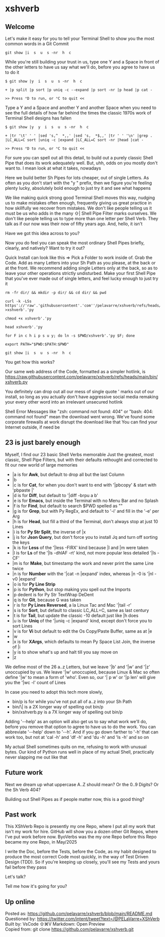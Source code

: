 # xshverb

## Welcome

Let's make it easy for you to tell your Terminal Shell
to show you the most common words in a Git Commit

    git show |i  s  u  s -nr  h  c

While you're still building your trust in us,
type one Y and a Space in front of the other letters
to have us say what we'll do, before you agree to have us to do it

    $ git show |y  i  s  u  s -nr  h  c

    + |p split |p sort |p uniq -c --expand |p sort -nr |p head |p cat -

    >> Press ⌃D to run, or ⌃C to quit <<

Type a Y and a Space and another Y and another Space
when you need to see the full details of how far behind the times
the classic 1970s work of Terminal Shell designs has fallen

    $ git show |y  y  i  s  u  s -nr  h  c

    + |tr '\t' ' ' |sed 's,^  *,,' |sed 's,  *$,,' |tr ' ' '\n' |grep . |LC_ALL=C sort |uniq -c |expand |LC_ALL=C sort -nr |head |cat -

    >> Press ⌃D to run, or ⌃C to quit <<

For sure you can spell out all this detail,
to build out a purely classic Shell Pipe that does its work adequately well.
But, uhh, odds on you mostly don't want to. I mean look at what it takes, nowadays

Here we build better Sh Pipes for lots cheaper, out of single Letters.
As often as you don't start with the "y " prefix,
then we figure you're feeling plenty lucky,
absolutely bold enough to just try it and see what happens

We like making quick strong good Terminal Shell moves this way,
nudging us to make mistakes often enough,
frequently giving us great practice in how skillfully we recover from mistakes.
We don't like people
telling us it must be us who adds in the many ⇧| Shell Pipe Filter marks ourselves.
We don't like people
telling us to type more than one letter per Shell Verb.
They talk as if our now was their now of fifty years ago.
And, hello, it isn't

Have we got this idea across to you?

Now you do feel you can speak the most ordinary Shell Pipes briefly, clearly, and natively?
Want to try it out?

Quick Install can look like this =>
Pick a Folder to work inside of. Grab the Code.
Add as many Letters into your Sh Path as you please, at the back or at the front.
We recommend adding single Letters only at the back,
so as to leave your other operations strictly undisturbed.
Make your first Shell Pipe that you've ever made out of single letters,
and feel lucky enough to just try it

    rm -fr dir/ && mkdir -p dir/ && cd dir/ && pwd

    curl -k -LSs https'://'raw'.'githubusercontent'.'com''/pelavarre/xshverb/refs/heads/main/bin/xshverb'.'py >xshverb'.'py

    chmod +x xshverb'.'py

    head xshverb'.'py

    for F in c h i p s u y; do ln -s $PWD/xshverb'.'py $F; done

    export PATH="$PWD:$PATH:$PWD"

    git show |i  s  u  s -nr  h  c

You get how this works?

Our same web address of the Code, formatted as a simpler hotlink, is
https://raw.githubusercontent.com/pelavarre/xshverb/refs/heads/main/bin/xshverb.py

You definitely can drop out all our mess of single quote ' marks out of our install,
so long as you actually don't have aggressive social media
remaking your every other word into an irrelevant unsecured hotlink

Shell Error Messages like "zsh: command not found: 404"
or "bash: 404: command not found"
mean the download went wrong.
We've found some corporate firewalls at work disrupt the download like that
You can find your Internet outside, if need be


## 23 is just barely enough

Myself,
I find our 23 basic Shell Verbs memorable
Just the greatest, most classic, Shell Pipe Filters,
but with their defaults rethought and corrected to fit our new world of large memories

+ |a is for **Awk**, but default to drop all but the last Column
+ |b
+ |c is for **Cat**, for when you don't want to end with '|pbcopy' & start with 'pbpaste |'
+ |d is for **Diff**, but default to '|diff -brpu a b'
+ |e is for **Emacs**, but inside the Terminal with no Menu Bar and no Splash
+ |f is for **Find**, but default to search $PWD spelled as ""
+ |g is for **Grep**, but with Py RegEx, and default to '-i' and fill in the '-e' per Arg
+ |h is for **Head**, but fill a third of the Terminal, don't always stop at just 10 Lines
+ |i is for **Py Str Split**, the inverse of |x
+ |j is for **Json Query**, but don't force you to install Jq and turn off sorting the keys
+ |k is for **Less** of the '|less -FIRX' kind because |l and |m were taken
+ |l is for **Ls** of the '|ls -dhlAF -rt' kind, not more popular less detailed '|ls -CF'
+ |m is for **Make**, but timestamp the work and never print the same Line twice
+ |n is for **Number** with the '|cat -n |expand' index, whereas |n -0 is '|nl -v0 |expand'
+ |o is for **Py Line Strip**
+ |p is for **Python**, but stop making you spell out the Imports
+ |p dedent is for Py Str TextWrap DeDent
+ |q is for **Git**, because G was taken
+ |r is for **Py Lines Reversed**, a la Linux Tac and Mac '|tail -r'
+ |s is for **Sort**, but default to classic LC_ALL=C, same as last century
+ |t is for **Tail**, but update the classic -10 default just like |h does
+ |u is for **Uniq** of the '|uniq -c |expand' kind, except don't force you to sort Lines
+ |v is for **Vi** but default to edit the Os Copy/Paste Buffer, same as at |e
+ |w
+ |x is for **XArgs**, which defaults to mean Py Space List Join, the inverse of |i
+ |y is to show what's up and halt till you say move on
+ |z

We define most of the 26 a..z Letters,
but we leave '|b' and '|w' and '|z' unoccupied by us.
We leave '|w' unoccupied, because Linux & Mac so often define '|w' to mean a form of 'who'.
Even so, our '| p w' or '|p len' will give you the '|wc -l' count of Lines

In case you need to adopt this tech more slowly,

+ bin/p is for while you've not put all of a..z into your Sh Path
+ bin/\\| is a 2X longer way of spelling out bin/p
+ bin/xshverb.py is a 7X longer way of spelling out bin/p

Adding '--help' as an option will also get us to say what work we'll do,
before you remove that option to agree to have us to do the work.
You can abbreviate '--help' down to '--h'.
And if you go down farther to '-h' that can work too,
but not at 'cal -h' and 'df -h' and 'du -h' and 'ls -h' and so on

My actual Shell sometimes quits on me, refusing to work with unusual bytes.
Our kind of Python runs well in place of my actual Shell,
practically never slapping me out like that


## Future work

Next we dream up what uppercase A..Z should mean? Or the 0..9 Digits? Or the Sh Verb 404?

Building out Shell Pipes as if people matter now, this is a good thing?


## Past work

This XShVerb Repo is presently my one Repo,
where I put all my work that isn't my work for hire.
GitHub will show you a dozen other Git Repos, where I've put work before now.
ByoVerbs was the my one Repo before this Repo became my one Repo, in May/2025

I write the Doc, before the Tests, before the Code,
as my habit designed to produce the most correct Code most quickly,
in the way of Test Driven Design (TDD).
So if you're keeping up closely, you'll see my Tests and yours fail before they pass

Let's talk?

Tell me how it's going for you?


## Up online

Posted as:  https://github.com/pelavarre/xshverb/blob/main/README.md<br>
Questioned by:  https://twitter.com/intent/tweet?text=/@PELaVarre+XShVerb<br>
Built by:  VsCode ⇧⌘V Markdown: Open Preview<br>
Copied from:  git clone https://github.com/pelavarre/xshverb.git<br>
